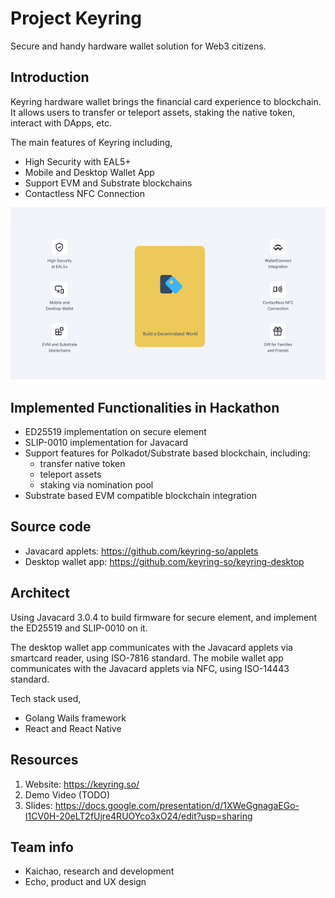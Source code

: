 # Project Keyring

Secure and handy hardware wallet solution for Web3 citizens. 

## Introduction

Keyring hardware wallet brings the financial card experience to blockchain. It allows users to transfer or teleport assets, staking the native token, interact with DApps, etc.

The main features of Keyring including,
- High Security with EAL5+
- Mobile and Desktop Wallet App
- Support EVM and Substrate blockchains
- Contactless NFC Connection

![Keyring Features](./doc/keyring_features.png)

## Implemented Functionalities in Hackathon

- ED25519 implementation on secure element
- SLIP-0010 implementation for Javacard
- Support features for Polkadot/Substrate based blockchain, including:
  - transfer native token
  - teleport assets
  - staking via nomination pool
- Substrate based EVM compatible blockchain integration

## Source code

- Javacard applets: https://github.com/keyring-so/applets
- Desktop wallet app: https://github.com/keyring-so/keyring-desktop

## Architect

Using Javacard 3.0.4 to build firmware for secure element, and implement the ED25519 and SLIP-0010 on it. 

The desktop wallet app communicates with the Javacard applets via smartcard reader, using ISO-7816 standard.
The mobile wallet app communicates with the Javacard applets via NFC, using ISO-14443 standard.

Tech stack used,
- Golang Wails framework
- React and React Native

## Resources
1. Website: https://keyring.so/
2. Demo Video (TODO)
3. Slides: https://docs.google.com/presentation/d/1XWeGgnagaEGo-I1CV0H-20eLT2fUjre4RUOYco3xO24/edit?usp=sharing


## Team info

- Kaichao, research and development
- Echo, product and UX design

